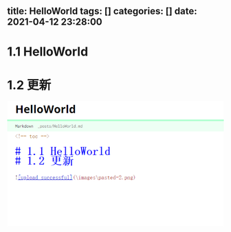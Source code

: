 title: HelloWorld
tags: []
categories: []
date: 2021-04-12 23:28:00
---
<!-- toc -->

# 1.1 HelloWorld
# 1.2 更新


![upload successful](/images/pasted-3.png)
